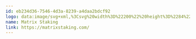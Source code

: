 ```yaml
---
id: eb234d36-7546-4d3a-8239-a4daa2bdcf92
logo: data:image/svg+xml,%3Csvg%20width%3D%22200%22%20height%3D%2284%22%20viewBox%3D%220%200%20200%2084%22%20fill%3D%22none%22%20xmlns%3D%22http%3A%2F%2Fwww.w3.org%2F2000%2Fsvg%22%3E%0A%3Cpath%20d%3D%22M102.181%2032.9248C102.521%2033.2296%20102.955%2033.3819%20103.482%2033.3819C103.998%2033.3819%20104.42%2033.2296%20104.748%2032.9248C105.088%2032.6083%20105.258%2032.2216%20105.258%2031.7645C105.258%2031.2956%20105.088%2030.9088%20104.748%2030.6041C104.42%2030.2876%20103.998%2030.1294%20103.482%2030.1294C102.955%2030.1294%20102.521%2030.2876%20102.181%2030.6041C101.853%2030.9088%20101.689%2031.2956%20101.689%2031.7645C101.689%2032.2216%20101.853%2032.6083%20102.181%2032.9248Z%22%20fill%3D%22%237A8AA0%22%2F%3E%0A%3Cpath%20d%3D%22M104.977%2044.212V34.4016H101.97V44.212H104.977Z%22%20fill%3D%22%237A8AA0%22%2F%3E%0A%3Cpath%20d%3D%22M73.2134%2031.8699V44.212H70.207V36.8103L67.4468%2044.212H65.0206L62.2427%2036.7927V44.212H59.2364V31.8699H62.7878L66.2513%2040.4144L69.6796%2031.8699H73.2134Z%22%20fill%3D%22%237A8AA0%22%2F%3E%0A%3Cpath%20fill-rule%3D%22evenodd%22%20clip-rule%3D%22evenodd%22%20d%3D%22M74.7776%2039.2892C74.7776%2038.2812%2074.9651%2037.3963%2075.3402%2036.6345C75.727%2035.8726%2076.2486%2035.2866%2076.9049%2034.8763C77.5613%2034.4661%2078.2939%2034.261%2079.1026%2034.261C79.7941%2034.261%2080.3977%2034.4016%2080.9135%2034.6829C81.4409%2034.9642%2081.8453%2035.3334%2082.1266%2035.7906V34.4016H85.133V44.212H82.1266V42.823C81.8335%2043.2802%2081.4233%2043.6494%2080.8959%2043.9307C80.3802%2044.212%2079.7765%2044.3526%2079.085%2044.3526C78.288%2044.3526%2077.5613%2044.1475%2076.9049%2043.7373C76.2486%2043.3153%2075.727%2042.7234%2075.3402%2041.9616C74.9651%2041.188%2074.7776%2040.2972%2074.7776%2039.2892ZM82.1266%2039.3068C82.1266%2038.5567%2081.9156%2037.9648%2081.4936%2037.5311C81.0834%2037.0974%2080.5794%2036.8806%2079.9817%2036.8806C79.3839%2036.8806%2078.874%2037.0974%2078.4521%2037.5311C78.0419%2037.953%2077.8367%2038.5391%2077.8367%2039.2892C77.8367%2040.0393%2078.0419%2040.6371%2078.4521%2041.0825C78.874%2041.5162%2079.3839%2041.733%2079.9817%2041.733C80.5794%2041.733%2081.0834%2041.5162%2081.4936%2041.0825C81.9156%2040.6488%2082.1266%2040.0569%2082.1266%2039.3068Z%22%20fill%3D%22%237A8AA0%22%2F%3E%0A%3Cpath%20d%3D%22M92.7757%2044.212V41.6627H91.7033C91.3751%2041.6627%2091.1407%2041.5982%2091%2041.4693C90.8594%2041.3404%2090.789%2041.1294%2090.789%2040.8364V36.8982H92.7581V34.4016H90.789V32.0106H87.7826V34.4016H86.5871V36.8982H87.7826V40.8012C87.7826%2042.0084%2088.0874%2042.8816%2088.6969%2043.4208C89.3063%2043.9482%2090.1561%2044.212%2091.2461%2044.212H92.7757Z%22%20fill%3D%22%237A8AA0%22%2F%3E%0A%3Cpath%20d%3D%22M97.4567%2036.0367C97.8083%2035.4975%2098.2479%2035.0756%2098.7753%2034.7708C99.3027%2034.4544%2099.8888%2034.2961%20100.533%2034.2961V37.4784H99.7071C98.957%2037.4784%2098.3944%2037.6424%2098.0193%2037.9706C97.6442%2038.2871%2097.4567%2038.8497%2097.4567%2039.6584V44.212H94.4503V34.4016H97.4567V36.0367Z%22%20fill%3D%22%237A8AA0%22%2F%3E%0A%3Cpath%20d%3D%22M112.957%2044.212L111.076%2041.4869L109.494%2044.212H106.241L109.476%2039.2013L106.153%2034.4016H109.529L111.41%2037.1091L112.992%2034.4016H116.245L112.957%2039.342L116.333%2044.212H112.957Z%22%20fill%3D%22%237A8AA0%22%2F%3E%0A%3Cpath%20d%3D%22M123.256%2043.8955C123.971%2044.1885%20124.78%2044.335%20125.683%2044.335C126.609%2044.335%20127.412%2044.1651%20128.091%2043.8252C128.771%2043.4853%20129.287%2043.0282%20129.638%2042.4538C130.002%2041.8795%20130.183%2041.2407%20130.183%2040.5375C130.183%2039.7991%20130.002%2039.1955%20129.638%2038.7266C129.275%2038.2578%20128.841%2037.9003%20128.337%2037.6542C127.845%2037.408%20127.201%2037.1502%20126.404%2036.8806C125.606%2036.6227%20125.02%2036.3825%20124.645%2036.1598C124.27%2035.9371%20124.083%2035.6265%20124.083%2035.228C124.083%2034.8646%20124.194%2034.5892%20124.417%2034.4016C124.64%2034.2024%20124.933%2034.1028%20125.296%2034.1028C125.718%2034.1028%20126.064%2034.22%20126.333%2034.4544C126.603%2034.6771%20126.749%2034.9877%20126.773%2035.3862H130.025C129.967%2034.2258%20129.521%2033.3233%20128.689%2032.6787C127.857%2032.0223%20126.761%2031.6941%20125.401%2031.6941C124.065%2031.6941%20122.981%2032.0223%20122.149%2032.6787C121.317%2033.3233%20120.901%2034.22%20120.901%2035.3686C120.901%2036.1422%20121.082%2036.7692%20121.446%2037.2498C121.809%2037.7303%20122.243%2038.0937%20122.747%2038.3398C123.251%2038.586%20123.901%2038.8321%20124.698%2039.0782C125.249%2039.2423%20125.671%2039.3888%20125.964%2039.5178C126.269%2039.6467%20126.521%2039.8108%20126.72%2040.01C126.931%2040.2093%20127.036%2040.4613%20127.036%2040.766C127.036%2041.1294%20126.908%2041.4165%20126.65%2041.6275C126.392%2041.8268%20126.04%2041.9264%20125.595%2041.9264C125.161%2041.9264%20124.809%2041.8092%20124.54%2041.5748C124.27%2041.3286%20124.112%2040.977%20124.065%2040.5199H120.865C120.889%2041.3286%20121.112%2042.0202%20121.534%2042.5945C121.967%2043.1688%20122.542%2043.6025%20123.256%2043.8955Z%22%20fill%3D%22%237A8AA0%22%2F%3E%0A%3Cpath%20d%3D%22M137.501%2041.6627V44.212H135.972C134.882%2044.212%20134.032%2043.9482%20133.423%2043.4208C132.813%2042.8816%20132.508%2042.0084%20132.508%2040.8012V36.8982H131.313V34.4016H132.508V32.0106H135.515V34.4016H137.484V36.8982H135.515V40.8364C135.515%2041.1294%20135.585%2041.3404%20135.726%2041.4693C135.866%2041.5982%20136.101%2041.6627%20136.429%2041.6627H137.501Z%22%20fill%3D%22%237A8AA0%22%2F%3E%0A%3Cpath%20fill-rule%3D%22evenodd%22%20clip-rule%3D%22evenodd%22%20d%3D%22M139.141%2036.6345C138.766%2037.3963%20138.578%2038.2812%20138.578%2039.2892C138.578%2040.2972%20138.766%2041.188%20139.141%2041.9616C139.528%2042.7234%20140.049%2043.3153%20140.706%2043.7373C141.362%2044.1475%20142.089%2044.3526%20142.886%2044.3526C143.577%2044.3526%20144.181%2044.212%20144.697%2043.9307C145.224%2043.6494%20145.634%2043.2802%20145.927%2042.823V44.212H148.934V34.4016H145.927V35.7906C145.646%2035.3334%20145.242%2034.9642%20144.714%2034.6829C144.198%2034.4016%20143.595%2034.261%20142.903%2034.261C142.094%2034.261%20141.362%2034.4661%20140.706%2034.8763C140.049%2035.2866%20139.528%2035.8726%20139.141%2036.6345ZM145.294%2037.5311C145.716%2037.9648%20145.927%2038.5567%20145.927%2039.3068C145.927%2040.0569%20145.716%2040.6488%20145.294%2041.0825C144.884%2041.5162%20144.38%2041.733%20143.782%2041.733C143.185%2041.733%20142.675%2041.5162%20142.253%2041.0825C141.842%2040.6371%20141.637%2040.0393%20141.637%2039.2892C141.637%2038.5391%20141.842%2037.953%20142.253%2037.5311C142.675%2037.0974%20143.185%2036.8806%20143.782%2036.8806C144.38%2036.8806%20144.884%2037.0974%20145.294%2037.5311Z%22%20fill%3D%22%237A8AA0%22%2F%3E%0A%3Cpath%20d%3D%22M157.104%2044.212L154.115%2040.098V44.212H151.109V31.2019H154.115V38.3926L157.086%2034.4016H160.796L156.717%2039.3244L160.831%2044.212H157.104Z%22%20fill%3D%22%237A8AA0%22%2F%3E%0A%3Cpath%20fill-rule%3D%22evenodd%22%20clip-rule%3D%22evenodd%22%20d%3D%22M171.172%2040.0276C171.207%2039.7229%20171.224%2039.4299%20171.224%2039.1486C171.224%2038.164%20171.013%2037.3025%20170.591%2036.5641C170.181%2035.8257%20169.607%2035.2573%20168.869%2034.8587C168.13%2034.4602%20167.286%2034.261%20166.337%2034.261C165.364%2034.261%20164.503%2034.4661%20163.752%2034.8763C163.002%2035.2866%20162.416%2035.8726%20161.994%2036.6345C161.584%2037.3963%20161.379%2038.2871%20161.379%2039.3068C161.379%2040.3265%20161.59%2041.2173%20162.012%2041.9791C162.434%2042.741%20163.02%2043.327%20163.77%2043.7373C164.52%2044.1475%20165.376%2044.3526%20166.337%2044.3526C167.134%2044.3526%20167.855%2044.2061%20168.499%2043.9131C169.144%2043.6201%20169.677%2043.2157%20170.099%2042.7C170.533%2042.1843%20170.832%2041.6041%20170.996%2040.9594H167.796C167.503%2041.5924%20166.981%2041.9088%20166.231%2041.9088C165.727%2041.9088%20165.3%2041.7506%20164.948%2041.4341C164.608%2041.1059%20164.415%2040.6371%20164.368%2040.0276H171.172ZM167.62%2037.1267C167.972%2037.4315%20168.148%2037.8417%20168.148%2038.3574H164.385C164.467%2037.8183%20164.678%2037.4022%20165.018%2037.1091C165.37%2036.8161%20165.798%2036.6696%20166.302%2036.6696C166.829%2036.6696%20167.269%2036.822%20167.62%2037.1267Z%22%20fill%3D%22%237A8AA0%22%2F%3E%0A%3Cpath%20fill-rule%3D%22evenodd%22%20clip-rule%3D%22evenodd%22%20d%3D%22M73.6458%2053.2266C73.9392%2053.3912%2074.2613%2053.4735%2074.6121%2053.4735C74.9628%2053.4735%2075.285%2053.3912%2075.5784%2053.2266C75.8719%2053.0619%2076.1028%2052.8347%2076.271%2052.5448C76.4428%2052.2513%2076.5287%2051.9202%2076.5287%2051.5516C76.5287%2051.1865%2076.4428%2050.8591%2076.271%2050.5691C76.1028%2050.2757%2075.8719%2050.0466%2075.5784%2049.882C75.2885%2049.7173%2074.9664%2049.635%2074.6121%2049.635C74.2613%2049.635%2073.9392%2049.7173%2073.6458%2049.882C73.3523%2050.0466%2073.1196%2050.2757%2072.9478%2050.5691C72.776%2050.8591%2072.6902%2051.1865%2072.6902%2051.5516C72.6902%2051.9202%2072.776%2052.2513%2072.9478%2052.5448C73.1196%2052.8347%2073.3523%2053.0619%2073.6458%2053.2266ZM75.208%2052.6521C75.0362%2052.7524%2074.8376%2052.8025%2074.6121%2052.8025C74.3866%2052.8025%2074.1862%2052.7524%2074.0108%2052.6521C73.839%2052.5484%2073.7048%2052.4016%2073.6082%2052.2119C73.5115%2052.0222%2073.4632%2051.8021%2073.4632%2051.5516C73.4632%2051.3011%2073.5115%2051.0827%2073.6082%2050.8966C73.7048%2050.7069%2073.839%2050.562%2074.0108%2050.4618C74.1862%2050.3616%2074.3866%2050.3115%2074.6121%2050.3115C74.8376%2050.3115%2075.0362%2050.3616%2075.208%2050.4618C75.3798%2050.562%2075.514%2050.7069%2075.6106%2050.8966C75.7073%2051.0827%2075.7556%2051.3011%2075.7556%2051.5516C75.7556%2051.8021%2075.7073%2052.0222%2075.6106%2052.2119C75.514%2052.4016%2075.3798%2052.5484%2075.208%2052.6521Z%22%20fill%3D%22%237A8AA0%22%2F%3E%0A%3Cpath%20d%3D%22M59.988%2051.2348V50.2954H61.4106V49.6833H59.2364V53.436H61.4106V52.8239H59.988V51.8308H61.2496V51.2348H59.988Z%22%20fill%3D%22%237A8AA0%22%2F%3E%0A%3Cpath%20d%3D%22M67.0739%2053.436V49.6887H66.2256L65.0338%2052.475L63.842%2049.6887H62.9884V53.436H63.74V50.9986L64.7493%2053.436H65.3184L66.3223%2050.9986V53.436H67.0739Z%22%20fill%3D%22%237A8AA0%22%2F%3E%0A%3Cpath%20fill-rule%3D%22evenodd%22%20clip-rule%3D%22evenodd%22%20d%3D%22M71.4443%2050.8483C71.4443%2051.0487%2071.396%2051.2366%2071.2993%2051.412C71.2063%2051.5874%2071.0578%2051.7288%2070.8538%2051.8361C70.6533%2051.9435%2070.3992%2051.9972%2070.0914%2051.9972H69.4633V53.436H68.7117V49.6887H70.0914C70.3813%2049.6887%2070.6283%2049.7388%2070.8323%2049.839C71.0363%2049.9392%2071.1884%2050.077%2071.2886%2050.2524C71.3924%2050.4278%2071.4443%2050.6264%2071.4443%2050.8483ZM70.0592%2051.3905C70.2668%2051.3905%2070.4207%2051.344%2070.5209%2051.251C70.6211%2051.1543%2070.6712%2051.0201%2070.6712%2050.8483C70.6712%2050.4833%2070.4672%2050.3007%2070.0592%2050.3007H69.4633V51.3905H70.0592Z%22%20fill%3D%22%237A8AA0%22%2F%3E%0A%3Cpath%20d%3D%22M82.9914%2049.6887L81.9446%2053.436H81.0588L80.3555%2050.7678L79.62%2053.436L78.7396%2053.4413L77.7303%2049.6887H78.5355L79.1959%2052.5985L79.9582%2049.6887H80.7957L81.5151%2052.5824L82.1808%2049.6887H82.9914Z%22%20fill%3D%22%237A8AA0%22%2F%3E%0A%3Cpath%20d%3D%22M85.1286%2051.2348V50.2954H86.5512V49.6833H84.377V53.436H86.5512V52.8239H85.1286V51.8308H86.3902V51.2348H85.1286Z%22%20fill%3D%22%237A8AA0%22%2F%3E%0A%3Cpath%20fill-rule%3D%22evenodd%22%20clip-rule%3D%22evenodd%22%20d%3D%22M90.0617%2053.436L89.2349%2051.9757H88.8806V53.436H88.129V49.6887H89.5356C89.8255%2049.6887%2090.0724%2049.7406%2090.2764%2049.8444C90.4804%2049.9446%2090.6325%2050.0824%2090.7328%2050.2578C90.8365%2050.4296%2090.8884%2050.6228%2090.8884%2050.8376C90.8884%2051.0845%2090.8169%2051.3082%2090.6737%2051.5086C90.5305%2051.7055%2090.3176%2051.8415%2090.0348%2051.9167L90.9314%2053.436H90.0617ZM88.8806%2051.412H89.5087C89.7127%2051.412%2089.8648%2051.3637%2089.965%2051.2671C90.0653%2051.1668%2090.1154%2051.0291%2090.1154%2050.8537C90.1154%2050.6819%2090.0653%2050.5495%2089.965%2050.4564C89.8648%2050.3598%2089.7127%2050.3115%2089.5087%2050.3115H88.8806V51.412Z%22%20fill%3D%22%237A8AA0%22%2F%3E%0A%3Cpath%20d%3D%22M93.2146%2053.436V49.6887H92.463V53.436H93.2146Z%22%20fill%3D%22%237A8AA0%22%2F%3E%0A%3Cpath%20d%3D%22M98.0569%2053.436H97.3053L95.6035%2050.8644V53.436H94.8519V49.6833H95.6035L97.3053%2052.2602V49.6833H98.0569V53.436Z%22%20fill%3D%22%237A8AA0%22%2F%3E%0A%3Cpath%20d%3D%22M101.949%2050.4564C102.1%2050.5387%20102.218%2050.6586%20102.304%2050.8161H103.168C103.05%2050.4439%20102.835%2050.1558%20102.524%2049.9518C102.212%2049.7442%20101.845%2049.6404%20101.423%2049.6404C101.065%2049.6404%20100.74%2049.7227%20100.446%2049.8873C100.156%2050.0484%2099.9271%2050.2757%2099.7589%2050.5691C99.5942%2050.8591%2099.5119%2051.1883%2099.5119%2051.557C99.5119%2051.9256%2099.5942%2052.2549%2099.7589%2052.5448C99.9271%2052.8347%20100.156%2053.0619%20100.446%2053.2266C100.74%2053.3876%20101.067%2053.4682%20101.428%2053.4682C101.751%2053.4682%20102.041%2053.402%20102.298%2053.2695C102.559%2053.1335%20102.772%2052.9546%20102.937%2052.7327C103.102%2052.5108%20103.209%2052.2692%20103.259%2052.0079V51.353H101.23V51.9274H102.518C102.461%2052.1994%20102.341%2052.4124%20102.159%2052.5662C101.976%2052.7166%20101.742%2052.7917%20101.455%2052.7917C101.223%2052.7917%20101.019%2052.7416%20100.843%2052.6414C100.668%2052.5412%20100.53%2052.398%20100.43%2052.2119C100.333%2052.0258%20100.285%2051.8075%20100.285%2051.557C100.285%2051.3136%20100.333%2051.0988%20100.43%2050.9127C100.527%2050.7266%20100.661%2050.5835%20100.833%2050.4833C101.004%2050.383%20101.201%2050.3329%20101.423%2050.3329C101.624%2050.3329%20101.799%2050.3741%20101.949%2050.4564Z%22%20fill%3D%22%237A8AA0%22%2F%3E%0A%3Cpath%20fill-rule%3D%22evenodd%22%20clip-rule%3D%22evenodd%22%20d%3D%22M108.194%2049.6887C108.588%2049.6887%20108.933%2049.7657%20109.23%2049.9196C109.531%2050.0735%20109.762%2050.2936%20109.923%2050.5799C110.087%2050.8626%20110.17%2051.1919%20110.17%2051.5677C110.17%2051.9435%20110.087%2052.2728%20109.923%2052.5555C109.762%2052.8347%20109.531%2053.0512%20109.23%2053.2051C108.933%2053.359%20108.588%2053.436%20108.194%2053.436H106.884V49.6887H108.194ZM108.167%2052.7971C108.561%2052.7971%20108.865%2052.6897%20109.08%2052.475C109.294%2052.2602%20109.402%2051.9578%20109.402%2051.5677C109.402%2051.1776%20109.294%2050.8734%20109.08%2050.655C108.865%2050.4331%20108.561%2050.3222%20108.167%2050.3222H107.636V52.7971H108.167Z%22%20fill%3D%22%237A8AA0%22%2F%3E%0A%3Cpath%20d%3D%22M112.378%2051.2348V50.2954H113.801V49.6833H111.627V53.436H113.801V52.8239H112.378V51.8308H113.64V51.2348H112.378Z%22%20fill%3D%22%237A8AA0%22%2F%3E%0A%3Cpath%20d%3D%22M115.196%2051.557C115.196%2051.1883%20115.279%2050.8591%20115.443%2050.5691C115.612%2050.2757%20115.839%2050.0484%20116.125%2049.8873C116.415%2049.7227%20116.739%2049.6404%20117.097%2049.6404C117.516%2049.6404%20117.882%2049.7478%20118.197%2049.9625C118.512%2050.1772%20118.732%2050.4743%20118.858%2050.8537H117.993C117.908%2050.6747%20117.786%2050.5405%20117.628%2050.451C117.474%2050.3616%20117.296%2050.3168%20117.091%2050.3168C116.873%2050.3168%20116.678%2050.3687%20116.506%2050.4725C116.338%2050.5727%20116.206%2050.7159%20116.109%2050.902C116.016%2051.0881%20115.969%2051.3064%20115.969%2051.557C115.969%2051.8039%20116.016%2052.0222%20116.109%2052.2119C116.206%2052.398%20116.338%2052.543%20116.506%2052.6468C116.678%2052.747%20116.873%2052.7971%20117.091%2052.7971C117.296%2052.7971%20117.474%2052.7524%20117.628%2052.6629C117.786%2052.5698%20117.908%2052.4338%20117.993%2052.2549H118.858C118.732%2052.6378%20118.512%2052.9367%20118.197%2053.1514C117.886%2053.3626%20117.519%2053.4682%20117.097%2053.4682C116.739%2053.4682%20116.415%2053.3876%20116.125%2053.2266C115.839%2053.0619%20115.612%2052.8347%20115.443%2052.5448C115.279%2052.2549%20115.196%2051.9256%20115.196%2051.557Z%22%20fill%3D%22%237A8AA0%22%2F%3E%0A%3Cpath%20d%3D%22M121.146%2051.2348V50.2954H122.569V49.6833H120.394V53.436H122.569V52.8239H121.146V51.8308H122.408V51.2348H121.146Z%22%20fill%3D%22%237A8AA0%22%2F%3E%0A%3Cpath%20d%3D%22M127.352%2053.436H126.6L124.898%2050.8644V53.436H124.147V49.6833H124.898L126.6%2052.2602V49.6833H127.352V53.436Z%22%20fill%3D%22%237A8AA0%22%2F%3E%0A%3Cpath%20d%3D%22M131.539%2050.2954V49.6887H128.79V50.2954H129.789V53.436H130.541V50.2954H131.539Z%22%20fill%3D%22%237A8AA0%22%2F%3E%0A%3Cpath%20fill-rule%3D%22evenodd%22%20clip-rule%3D%22evenodd%22%20d%3D%22M134.915%2053.436L134.088%2051.9757H133.734V53.436H132.982V49.6887H134.389C134.679%2049.6887%20134.926%2049.7406%20135.13%2049.8444C135.334%2049.9446%20135.486%2050.0824%20135.586%2050.2578C135.69%2050.4296%20135.742%2050.6228%20135.742%2050.8376C135.742%2051.0845%20135.67%2051.3082%20135.527%2051.5086C135.384%2051.7055%20135.171%2051.8415%20134.888%2051.9167L135.785%2053.436H134.915ZM133.734%2051.412H134.362C134.566%2051.412%20134.718%2051.3637%20134.818%2051.2671C134.919%2051.1668%20134.969%2051.0291%20134.969%2050.8537C134.969%2050.6819%20134.919%2050.5495%20134.818%2050.4564C134.718%2050.3598%20134.566%2050.3115%20134.362%2050.3115H133.734V51.412Z%22%20fill%3D%22%237A8AA0%22%2F%3E%0A%3Cpath%20fill-rule%3D%22evenodd%22%20clip-rule%3D%22evenodd%22%20d%3D%22M137.875%2053.436L138.122%2052.7219H139.614L139.861%2053.436H140.655L139.308%2049.6833H138.433L137.085%2053.436H137.875ZM138.868%2050.553L139.41%2052.1207H138.326L138.868%2050.553Z%22%20fill%3D%22%237A8AA0%22%2F%3E%0A%3Cpath%20d%3D%22M142.806%2052.84H144.04V53.436H142.054V49.6887H142.806V52.84Z%22%20fill%3D%22%237A8AA0%22%2F%3E%0A%3Cpath%20d%3D%22M146.164%2053.436V49.6887H145.413V53.436H146.164Z%22%20fill%3D%22%237A8AA0%22%2F%3E%0A%3Cpath%20d%3D%22M148.569%2052.8025H150.255V53.436H147.7V52.8562L149.375%2050.3222H147.7V49.6887H150.255V50.2685L148.569%2052.8025Z%22%20fill%3D%22%237A8AA0%22%2F%3E%0A%3Cpath%20fill-rule%3D%22evenodd%22%20clip-rule%3D%22evenodd%22%20d%3D%22M152.348%2053.436L152.595%2052.7219H154.087L154.334%2053.436H155.129L153.781%2049.6833H152.906L151.559%2053.436H152.348ZM153.341%2050.553L153.883%2052.1207H152.799L153.341%2050.553Z%22%20fill%3D%22%237A8AA0%22%2F%3E%0A%3Cpath%20d%3D%22M159.077%2049.6887V50.2954H158.079V53.436H157.327V50.2954H156.329V49.6887H159.077Z%22%20fill%3D%22%237A8AA0%22%2F%3E%0A%3Cpath%20d%3D%22M161.272%2053.436V49.6887H160.521V53.436H161.272Z%22%20fill%3D%22%237A8AA0%22%2F%3E%0A%3Cpath%20fill-rule%3D%22evenodd%22%20clip-rule%3D%22evenodd%22%20d%3D%22M164.649%2053.4735C164.298%2053.4735%20163.976%2053.3912%20163.683%2053.2266C163.389%2053.0619%20163.156%2052.8347%20162.985%2052.5448C162.813%2052.2513%20162.727%2051.9202%20162.727%2051.5516C162.727%2051.1865%20162.813%2050.8591%20162.985%2050.5691C163.156%2050.2757%20163.389%2050.0466%20163.683%2049.882C163.976%2049.7173%20164.298%2049.635%20164.649%2049.635C165.003%2049.635%20165.325%2049.7173%20165.615%2049.882C165.909%2050.0466%20166.14%2050.2757%20166.308%2050.5691C166.48%2050.8591%20166.565%2051.1865%20166.565%2051.5516C166.565%2051.9202%20166.48%2052.2513%20166.308%2052.5448C166.14%2052.8347%20165.909%2053.0619%20165.615%2053.2266C165.322%2053.3912%20165%2053.4735%20164.649%2053.4735ZM164.649%2052.8025C164.874%2052.8025%20165.073%2052.7524%20165.245%2052.6521C165.417%2052.5484%20165.551%2052.4016%20165.647%2052.2119C165.744%2052.0222%20165.792%2051.8021%20165.792%2051.5516C165.792%2051.3011%20165.744%2051.0827%20165.647%2050.8966C165.551%2050.7069%20165.417%2050.562%20165.245%2050.4618C165.073%2050.3616%20164.874%2050.3115%20164.649%2050.3115C164.423%2050.3115%20164.223%2050.3616%20164.048%2050.4618C163.876%2050.562%20163.742%2050.7069%20163.645%2050.8966C163.548%2051.0827%20163.5%2051.3011%20163.5%2051.5516C163.5%2051.8021%20163.548%2052.0222%20163.645%2052.2119C163.742%2052.4016%20163.876%2052.5484%20164.048%2052.6521C164.223%2052.7524%20164.423%2052.8025%20164.649%2052.8025Z%22%20fill%3D%22%237A8AA0%22%2F%3E%0A%3Cpath%20d%3D%22M170.473%2053.436H171.224V49.6833H170.473V52.2602L168.771%2049.6833H168.019V53.436H168.771V50.8644L170.473%2053.436Z%22%20fill%3D%22%237A8AA0%22%2F%3E%0A%3Cpath%20d%3D%22M38.2747%2033.7881C37.4558%2033.5902%2036.6013%2033.5938%2035.7841%2033.7987C34.967%2034.0035%2034.2118%2034.4033%2033.5831%2034.964C32.9544%2035.5247%2032.471%2036.2294%2032.1743%2037.0178C31.8777%2037.8063%2031.7766%2038.6549%2031.8798%2039.4909C31.983%2040.327%2032.2873%2041.1255%2032.7667%2041.8182C33.2462%2042.5108%2033.8864%2043.0769%2034.6326%2043.4679C35.3787%2043.8589%2036.2085%2044.0631%2037.0509%2044.0631H43.4107C44.257%2044.0631%2044.9431%2044.7492%2044.9431%2045.5956C44.9431%2046.4419%2044.257%2047.128%2043.4107%2047.128H37.0509C35.713%2047.128%2034.3951%2046.8036%2033.21%2046.1827C32.0249%2045.5617%2031.0081%2044.6626%2030.2466%2043.5625C29.4852%2042.4625%2029.0018%2041.1942%2028.8379%2039.8663C28.674%2038.5385%2028.8346%2037.1907%2029.3057%2035.9385C29.7769%2034.6863%2030.5446%2033.567%2031.5431%2032.6765C32.5417%2031.7861%2033.7412%2031.151%2035.039%2030.8257C36.3367%2030.5004%2037.694%2030.4946%2038.9945%2030.8089C40.295%2031.1231%2041.4999%2031.7479%2042.506%2032.6299C43.1424%2033.1878%2043.2061%2034.156%2042.6482%2034.7924C42.0902%2035.4289%2041.122%2035.4925%2040.4856%2034.9346C39.8521%2034.3793%2039.0935%2033.9859%2038.2747%2033.7881Z%22%20fill%3D%22%237A8AA0%22%2F%3E%0A%3Cpath%20d%3D%22M44.5242%2050.6494C43.7071%2050.8542%2042.8525%2050.8578%2042.0337%2050.66C41.2149%2050.4621%2040.4562%2050.0687%2039.8228%2049.5134C39.1863%2048.9555%2038.2181%2049.0191%2037.6602%2049.6556C37.1023%2050.292%2037.166%2051.2602%2037.8024%2051.8181C38.8085%2052.7001%2040.0134%2053.3249%2041.3139%2053.6392C42.6143%2053.9534%2043.9716%2053.9476%2045.2694%2053.6223C46.5672%2053.297%2047.7667%2052.662%2048.7652%2051.7715C49.7638%2050.881%2050.5315%2049.7617%2051.0027%2048.5095C51.4738%2047.2573%2051.6343%2045.9095%2051.4704%2044.5817C51.3066%2043.2539%2050.8232%2041.9856%2050.0617%2040.8855C49.3003%2039.7854%2048.2834%2038.8863%2047.0984%2038.2654C45.9133%2037.6444%2044.5953%2037.32%2043.2574%2037.32H36.8977C36.0513%2037.32%2035.3652%2038.0061%2035.3652%2038.8524C35.3652%2039.6988%2036.0513%2040.3849%2036.8977%2040.3849H43.2574C44.0998%2040.3849%2044.9296%2040.5892%2045.6758%2040.9801C46.422%2041.3711%2047.0622%2041.9372%2047.5416%2042.6299C48.0211%2043.3225%2048.3254%2044.1211%2048.4286%2044.9571C48.5318%2045.7931%2048.4307%2046.6417%2048.1341%2047.4302C47.8374%2048.2186%2047.354%2048.9233%2046.7253%2049.484C46.0966%2050.0447%2045.3413%2050.4445%2044.5242%2050.6494Z%22%20fill%3D%22%237A8AA0%22%2F%3E%0A%3C%2Fsvg%3E%0A
name: Matrix Staking
link: https://matrixstaking.com/
---
```

